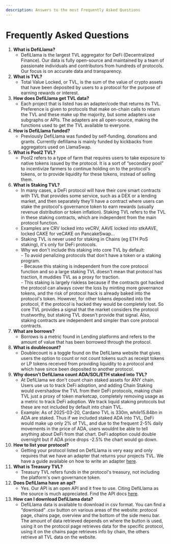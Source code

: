 ```yaml
---
description: Answers to the most Frequently Asked Questions
---
```


# Frequently Asked Questions

1. **What is DefiLlama?**
   * DefiLlama is the largest TVL aggregator for DeFi (Decentralized Finance). Our data is fully open-source and maintained by a team of passionate individuals and contributors from hundreds of protocols. Our focus is on accurate data and transparency.
2. **What is TVL?**
   * Total Value Locked, or TVL, is the sum of the value of crypto assets that have been deposited by users to a protocol for the purpose of earning rewards or interest.
3. **How does DefiLlama get TVL data?**
   * Each project that is listed has an adapter/code that returns its TVL. Preference is given to protocols that make on-chain calls to return the TVL and these make up the majority, but some adapters use subgraphs or APIs. The adapters are all open-source, making the functions used to get the TVL available to everyone.
4. **How is DefiLlama funded?**
   * Previously DefiLlama was funded by self-funding, donations and grants. Currently defillama is mainly funded by kickbacks from aggregators used on LlamaSwap.
5. **What is Pool2 TVL?**
   * Pool2 refers to a type of farm that requires users to take exposure to native tokens issued by the protocol. It is a sort of “secondary pool” to incentivize farmers to continue holding on to the protocol's tokens, or to provide liquidity for these tokens, instead of selling them.
6. **What is Staking TVL?**
   * In many cases, a DeFi protocol will have their core smart contracts with TVL that provides some service, such as a DEX or a lending market, and then separately they'll have a contract where users can stake the protocol's governance token to earn rewards (usually revenue distribution or token inflation). Staking TVL refers to the TVL in these staking contracts, which are independent from the main protocol function.
   * Examples are CRV locked into veCRV, AAVE locked into stkAAVE, locked CAKE for veCAKE on PancakeSwap...
   * Staking TVL is never used for staking in Chains (eg ETH PoS staking), it's only for DeFi protocols.
   * Why we don't include this staking into core TVL by default:\
     \- To avoid penalizing protocols that don't have a token or a staking program.\
     \- Because this staking is independent from the core protocol function and so a large staking TVL doesn't mean that protocol has traction, it muddies TVL as a proxy for traction.\
     \- This staking is largely riskless because if the contracts got hacked the protocol can always cover the loss by minting more governance tokens, and the risk of protocol hack is already baked into the protocol's token. However, for other tokens deposited into the protocol, if the protocol is hacked they would be completely lost. So core TVL provides a signal that the market considers the protocol trustworthy, but staking TVL doesn't provide that signal. Also, staking contracts are independent and simpler than core protocol contracts.
7. **What are borrows?**
   * Borrows is a metric found in Lending platforms and refers to the amount of value that has been borrowed through the protocol.
8. **What is doublecount?**
   * Doublecount is a toggle found on the DefiLlama website that gives users the option to count or not count tokens such as receipt tokens or LP tokens received from providing liquidity to a protocol and which have since been deposited to another protocol.
9. **Why doesn't DefiLlama count ADA/SOL/ETH staked into TVL?**
   * At DefiLlama we don't count chain staked assets for ANY chain. Users use us to track DeFi adoption, and adding Chain Staking would overshadow the TVL from their DeFi protocols, making chain TVL just a proxy of token marketcap, completely removing usage as a metric to track DeFi adoption. We track liquid staking protocols but these are not included by default into chain TVL.
   * Example: As of 2025-03-20, Cardano TVL is 330m$, while 15.84bn$ in ADA are staked. Thus if we included staked ADA into TVL, DeFi would make up only 2% of TVL, and due to the frequent 2-5% daily movements in the price of ADA, users wouldnt be able to tell anything about DeFi from that chart. DeFi adoption could double overnight but if ADA price drops -2.5% the chart would go down.
10. **How to list your protocol?**
    * Getting your protocol listed on DefiLlama is very easy and only requires that we have an adapter that returns your projects TVL. We have a guide available on how to write an adapter [here](https://docs.llama.fi/list-your-project/submit-a-project).
11. **What is Treasury TVL?**
    * Treasury TVL refers funds in the protocol's treasury, not including the platform's own governance token.
12. **Does DefiLlama have an api?**
    * Yes. Our API is an open API and it free to use. Citing DefiLlama as the source is much appreciated. Find the API docs [here](https://defillama.com/docs/api).
13. **How can I download DefiLlama data?**
    * DefiLlama data is available to download in csv format. You can find a “download” .csv button on various areas of the website: protocol page, chains page, overview and the bottom of the side menu bar. The amount of data retrieved depends on where the button is used, using it on the protocol page retrieves data for the specific protocol, using it on the chains page retrieves info by chain, the others retrieve all TVL data on the website.
